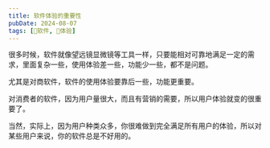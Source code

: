 ```yaml
---
title: 软件体验的重要性
pubDate: 2024-08-07
tags: [💾软件, 💓体验]
---
```


很多时候，软件就像望远镜显微镜等工具一样，只要能相对可靠地满足一定的需求，里面复杂一些，使用体验差一些，功能少一些，都不是问题。

尤其是对商软件，软件的使用体验要靠后一些，功能更重要。

对消费者的软件，因为用户量很大，而且有营销的需要，所以用户体验就变的很重要了。

当然，实际上，因为用户种类众多，你很难做到完全满足所有用户的体验，所以对某些用户来说，你的软件总是不好用的。

